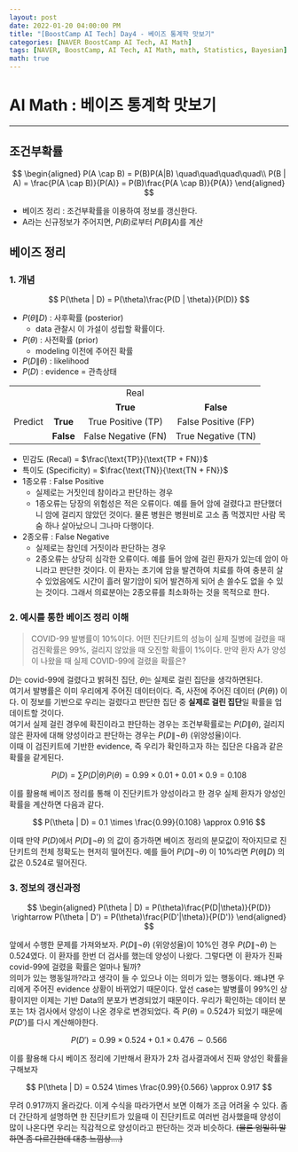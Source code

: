 ```yaml
---
layout: post
date: 2022-01-20 04:00:00 PM
title: "[BoostCamp AI Tech] Day4 - 베이즈 통계학 맛보기"
categories: [NAVER BoostCamp AI Tech, AI Math]
tags: [NAVER, BoostCamp, AI Tech, AI Math, math, Statistics, Bayesian]
math: true
---
```

# AI Math : 베이즈 통계학 맛보기

---

## 조건부확률

$$
\begin{aligned}
P(A \cap B) = P(B)P(A|B) \quad\quad\quad\quad\\
P(B | A) = \frac{P(A \cap B)}{P(A)} = P(B)\frac{P(A \cap B)}{P(A)}
\end{aligned}
$$  

- 베이즈 정리 : 조건부확률을 이용하여 정보를 갱신한다.
- A라는 신규정보가 주어지면, $P(B)$로부터 $P(B\|A)$를 계산

## 베이즈 정리
### 1. 개념

$$
P(\theta | D) = P(\theta)\frac{P(D | \theta)}{P(D)}
$$  

- $P(\theta\|D)$ : 사후확률 (posterior)
    - data 관찰시 이 가설이 성립할 확률이다.
- $P(\theta)$ : 사전확률 (prior)
    - modeling 이전에 주어진 확률
- $P(D \| \theta)$ : likelihood
- $P(D)$ : evidence = 관측상태


<center>
<table>
    <tr align="center">
        <td colspan="4">Real</td>
    </tr>
    <tr align="center">
        <td></td>
        <td></td>
        <td><b>True</b></td>
        <td><b>False</b></td>
    </tr>
    <tr rowspan="2" align="center">
        <td>Predict</td>
        <td><b>True</b></td>
        <td>True Positive (TP)</td>
        <td>False Positive (FP)</td>
    </tr>
    <tr align="center">
        <td></td>
        <td><b>False</b></td>
        <td>False Negative (FN)</td>
        <td>True Negative (TN)</td>
    </tr>
</table>
</center>

- 민감도 (Recal) = $\frac{\text{TP}}{\text{TP + FN}}$  
- 특이도 (Specificity) = $\frac{\text{TN}}{\text{TN + FN}}$
- 1종오류 : False Positive
    - 실제로는 거짓인데 참이라고 판단하는 경우
    - 1종오류는 당장의 위험성은 적은 오류이다. 예를 들어 암에 걸렸다고 판단했더니 암에 걸리지 않았던 것이다. 물론 병원은 병원비로 고소 좀 먹겠지만 사람 목숨 하나 살아났으니 그나마 다행이다.
- 2종오류 : False Negative
    - 실제로는 참인데 거짓이라 판단하는 경우
    - 2종오류는 상당히 심각한 오류이다. 예를 들어 암에 걸린 환자가 있는데 암이 아니라고 판단한 것이다. 이 환자는 초기에 암을 발견하여 치료를 하여 충분히 살 수 있었음에도 시간이 흘러 말기암이 되어 발견하게 되어 손 쓸수도 없을 수 있는 것이다. 그래서 의료분야는 2종오류를 최소화하는 것을 목적으로 한다.

### 2. 예시를 통한 베이즈 정리 이해

> COVID-99 발병률이 10%이다. 어떤 진단키트의 성능이 실제 질병에 걸렸을 때 검진확률은 99%, 걸리지 않았을 때 오진할 확률이 1%이다. 만약 환자 A가 양성이 나왔을 때 실제 COVID-99에 걸렸을 확률은?  

$D$는 covid-99에 걸렸다고 밝혀진 집단, $\theta$는 실제로 걸린 집단을 생각하면된다.  
여기서 발병률은 이미 우리에게 주어진 데이터이다. 즉, 사전에 주어진 데이터 ($P(\theta)$) 이다. 이 정보를 기반으로 우리는 걸렸다고 판단한 집단 중 **실제로 걸린 집단**일 확률을 업데이트할 것이다.  
여기서 실제 걸린 경우에 확진이라고 판단하는 경우는 조건부확률로는 $P(D\|\theta)$, 걸리지 않은 환자에 대해 양성이라고 판단하는 경우는  $P(D\|\neg\theta)$ (위양성율)이다.  
이때 이 검진키트에 기반한 evidence, 즉 우리가 확인하고자 하는 집단은 다음과 같은 확률을 같게된다.  

$$
P(D) = \sum P(D|\theta)P(\theta) = 0.99 \times 0.01 + 0.01 \times 0.9 = 0.108
$$  

이를 활용해 베이즈 정리를 통해 이 진단키트가 양성이라고 한 경우 실제 환자가 양성인 확률을 계산하면 다음과 같다.  

$$
P(\theta | D) = 0.1 \times \frac{0.99}{0.108} \approx 0.916
$$  

이때 만약 $P(D)$에서 $P(D \| \neg\theta)$ 의 값이 증가하면 베이즈 정리의 분모값이 작아지므로 진단키트의 전체 정확도는 현저히 떨어진다. 예를 들어 $P(D \| \neg\theta)$ 이 10%라면 $P(\theta\| D)$ 의 값은 0.524로 떨어진다.

### 3. 정보의 갱신과정

$$
\begin{aligned}
P(\theta | D) = P(\theta)\frac{P(D|\theta)}{P(D)} \rightarrow P(\theta | D') = P(\theta)\frac{P(D'|\theta)}{P(D')}
\end{aligned}
$$  

앞에서 수행한 문제를 가져와보자. $P(D\|\neg\theta)$ (위양성율)이 10%인 경우 $P(D \| \neg\theta)$ 는 0.524였다. 이 환자를 한번 더 검사를 했는데 양성이 나왔다. 그렇다면 이 환자가 진짜 covid-99에 걸렸을 확률은 얼마나 될까?  
의미가 있는 행동일까?라고 생각이 들 수 있으나 이는 의미가 있는 행동이다. 왜냐면 우리에게 주어진 evidence 상황이 바뀌었기 때문이다. 앞선 case는 발병률이 99%인 상황이지만 이제는 기반 Data의 분포가 변경되었기 때문이다. 우리가 확인하는 데이터 분포는 1차 검사에서 양성이 나온 경우로 변경되었다. 즉 $P(\theta)$ = 0.524가 되었기 때문에 $P(D')$를 다시 계산해야한다.  

$$
P(D') = 0.99 \times 0.524 + 0.1 \times 0.476 \sim 0.566
$$  

이를 활용해 다시 베이즈 정리에 기반해서 환자가 2차 검사결과에서 진짜 양성인 확률을 구해보자  

$$
P(\theta | D) = 0.524 \times \frac{0.99}{0.566} \approx 0.917
$$  

무려 0.917까지 올라갔다. 이게 수식을 따라가면서 보면 이해가 조금 어려울 수 있다. 좀 더 간단하게 설명하면 한 진단키트가 있을때 이 진단키트로 여러번 검사했을때 양성이 많이 나온다면 우리는 직감적으로 양성이라고 판단하는 것과 비슷하다. ~~(물론 엄밀히 말하면 좀 다르긴한데 대충 느낌상....)~~  

